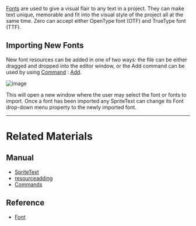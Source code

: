 [Fonts](https://github.com/ZilchEngine/ZilchDocs/blob/master/code_reference/class_reference/font.markdown) are used to give a visual flair to any text in a project. They can make text unique, memorable and fit into the visual style of the project all at the same time. Zero can accept either OpenType font (OTF) and TrueType font (TTF).


## Importing New Fonts

New font resources can be added in one of two ways: the file can be either dragged and dropped into the editor window, or the Add command can be used by using [Command](https://github.com/ZilchEngine/ZilchDocs/blob/master/zero_editor_documentation/zeromanual/editor/editorcommands/commands.markdown) : [Add](https://github.com/ZilchEngine/ZilchDocs/blob/master/code_reference/command_reference.markdown#add).



![image](https://media.githubusercontent.com/media/ZilchEngine/ZilchFiles/master/doc_files/47051.png)

This will open a new window where the user may select the font or fonts to import. Once a font has been imported any SpriteText can change its Font drop-down menu property to the newly imported font. 

---

 # Related Materials
 ## Manual
- [SpriteText](https://github.com/ZilchEngine/ZilchDocs/blob/master/zero_editor_documentation/zeromanual/graphics/sprites/spritetext.markdown)
- [resourceadding](https://github.com/ZilchEngine/ZilchDocs/blob/master/zero_editor_documentation/zeromanual/editor/editorcommands/resourceadding.markdown)
- [Commands](https://github.com/ZilchEngine/ZilchDocs/blob/master/zero_editor_documentation/zeromanual/editor/editorcommands/commands.markdown)
 ## Reference
- [Font](https://github.com/ZilchEngine/ZilchDocs/blob/master/code_reference/class_reference/font.markdown) 
 

 